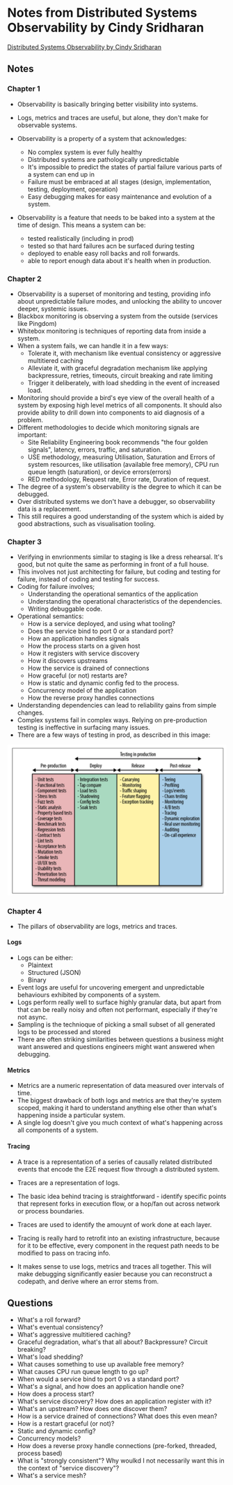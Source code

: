 # Notes from Distributed Systems Observability by Cindy Sridharan

[Distributed Systems Observability by Cindy Sridharan](https://distributed-systems-observability-ebook.humio.com/?utm_campaign=E-book%20Cindy%20download%201st%20round%202018&utm_source=Cindy%27s%20Promotion%20of%20the%20e-book&utm_medium=Cindy%27s%20Promotion%20of%20the%20e-book)

## Notes

### Chapter 1

- Observability is basically bringing better visibility into systems.
- Logs, metrics and traces are useful, but alone, they don't make for observable systems.
- Observability is a property of a system that acknowledges:
  - No complex system is ever fully healthy
  - Distributed systems are pathologically unpredictable
  - It's impossible to predict the states of partial failure various parts of a system can end up in
  - Failure must be embraced at all stages (design, implementation, testing, deployment, operation)
  - Easy debugging makes for easy maintenance and evolution of a system.
- Observability is a feature that needs to be baked into a system at the time of design. This means a system can be:

  - tested realistically (including in prod)
  - tested so that hard failures acn be surfaced during testing
  - deployed to enable easy roll backs and roll forwards.
  - able to report enough data about it's health when in production.

### Chapter 2

- Observability is a superset of monitoring and testing, providing info about unpredictable failure modes, and unlocking the ability to uncover deeper, systemic issues.
- Blackbox monitoring is observing a system from the outside (services like Pingdom)
- Whitebox monitoring is techniques of reporting data from inside a system.
- When a system fails, we can handle it in a few ways:
  - Tolerate it, with mechanism like eventual consistency or aggressive multitiered caching
  - Alleviate it, with graceful degradation mechanism like applying backpressure, retries, timeouts, circuit breaking and rate limiting
  - Trigger it deliberately, with load shedding in the event of increased load.
- Monitoring should provide a bird's eye view of the overall health of a system by exposing high level metrics of all components. It should also provide ability to drill down into components to aid diagnosis of a problem.
- Different methodologies to decide which monitoring signals are important:
  - Site Reliability Engineering book recommends "the four golden signals", latency, errors, traffic, and saturation.
  - USE methodology, measuring Utilisation, Saturation and Errors of system resources, like utilisation (available free memory), CPU run queue length (saturation), or device errors(errors)
  - RED methodology, Request rate, Error rate, Duration of request.
- The degree of a system's observability is the degree to which it can be debugged.
- Over distributed systems we don't have a debugger, so observability data is a replacement.
- This still requires a good understanding of the system which is aided by good abstractions, such as visualisation tooling.

### Chapter 3

- Verifying in envrionments similar to staging is like a dress rehearsal. It's good, but not quite the same as performing in front of a full house.
- This involves not just architecting for failure, but coding and testing for failure, instead of coding and testing for success.
- Coding for failure involves;
  - Understanding the operational semantics of the application
  - Understanding the operational characteristics of the dependencies.
  - Writing debuggable code.
- Operational semantics:
  - How is a service deployed, and using what tooling?
  - Does the service bind to port 0 or a standard port?
  - How an application handles signals
  - How the process starts on a given host
  - How it registers with service discovery
  - How it discovers upstreams
  - How the service is drained of connections
  - How graceful (or not) restarts are?
  - How is static and dynamic config fed to the process.
  - Concurrency model of the application
  - How the reverse proxy handles connections
- Understanding dependencies can lead to reliability gains from simple changes.
- Complex systems fail in complex ways. Relying on pre-production testing is ineffective in surfacing many issues.
- There are a few ways of testing in prod, as described in this image:

![Testing in production](https://github.com/gangezilla/learnings/raw/master/observability/testing-in-prod.png "Testing in Prod")

### Chapter 4

- The pillars of observability are logs, metrics and traces.

#### Logs

- Logs can be either:
  - Plaintext
  - Structured (JSON)
  - Binary
- Event logs are useful for uncovering emergent and unpredictable behaviours exhibited by components of a system.
- Logs perform really well to surface highly granular data, but apart from that can be really noisy and often not performant, especially if they're not async.
- Sampling is the technioque of picking a small subset of all generated logs to be processed and stored
- There are often striking similarities between questions a business might want answered and questions engineers might want answered when debugging.

#### Metrics

- Metrics are a numeric representation of data measured over intervals of time.
- The biggest drawback of both logs and metrics are that they're system scoped, making it hard to understand anything else other than what's happening inside a particular system.
- A single log doesn't give you much context of what's happening across all components of a system.

#### Tracing

- A trace is a representation of a series of causally related distributed events that encode the E2E request flow through a distributed system.
- Traces are a representation of logs.
- The basic idea behind tracing is straightforward - identify specific points that represent forks in execution flow, or a hop/fan out across network or process boundaries.
- Traces are used to identify the amouynt of work done at each layer.
- Tracing is really hard to retrofit into an existing infrastructure, because for it to be effective, every component in the request path needs to be modified to pass on tracing info.

- It makes sense to use logs, metrics and traces all together. This will make debugging significantly easier because you can reconstruct a codepath, and derive where an error stems from.

## Questions

- What's a roll forward?
- What's eventual consistency?
- What's aggressive multitiered caching?
- Graceful degradation, what's that all about? Backpressure? Circuit breaking?
- What's load shedding?
- What causes something to use up available free memory?
- What causes CPU run queue length to go up?
- When would a service bind to port 0 vs a standard port?
- What's a signal, and how does an application handle one?
- How does a process start?
- What's service discovery? How does an application register with it?
- What's an upstream? How does one discover them?
- How is a service drained of connections? What does this even mean?
- How is a restart graceful (or not)?
- Static and dynamic config?
- Concurrency models?
- How does a reverse proxy handle connections (pre-forked, threaded, process based)
- What is "strongly consistent"? Why woulkd I not necessarily want this in the context of "service discovery"?
- What's a service mesh?
